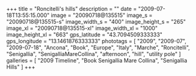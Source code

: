+++
title = "Roncitelli's hills"
description = ""
date = "2009-07-18T13:55:15.000"
image = "20090718@135515"
image_s = "20090718@135515-s"
image_width_s = "400"
image_height_s = "265"
image_xl = "20090718@135515-xl"
image_width_xl = "1000"
image_height_xl = "663"
gps_latitude = "43.7094509333333"
gps_longitude = "13.1461876333333"
phototags = [ "2009", "2009-07", "2009-07-18", "Ancona", "Book", "Europe", "Italy", "Marche", "Roncitelli", "Senigallia", "SenigalliaMareCollina", "afternoon", "hill", "utility pole" ]
galleries = [ "2009 Timeline", "Book Senigallia Mare Collina", "Senigallia Hills" ]
+++
